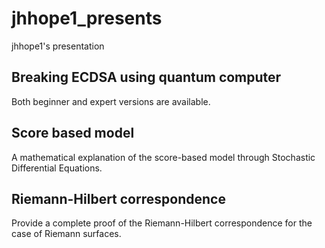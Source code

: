 # jhhope1_presents

jhhope1's presentation

## Breaking ECDSA using quantum computer

Both beginner and expert versions are available.

## Score based model

A mathematical explanation of the score-based model through Stochastic Differential Equations.

## Riemann-Hilbert correspondence

Provide a complete proof of the Riemann-Hilbert correspondence for the case of Riemann surfaces.
